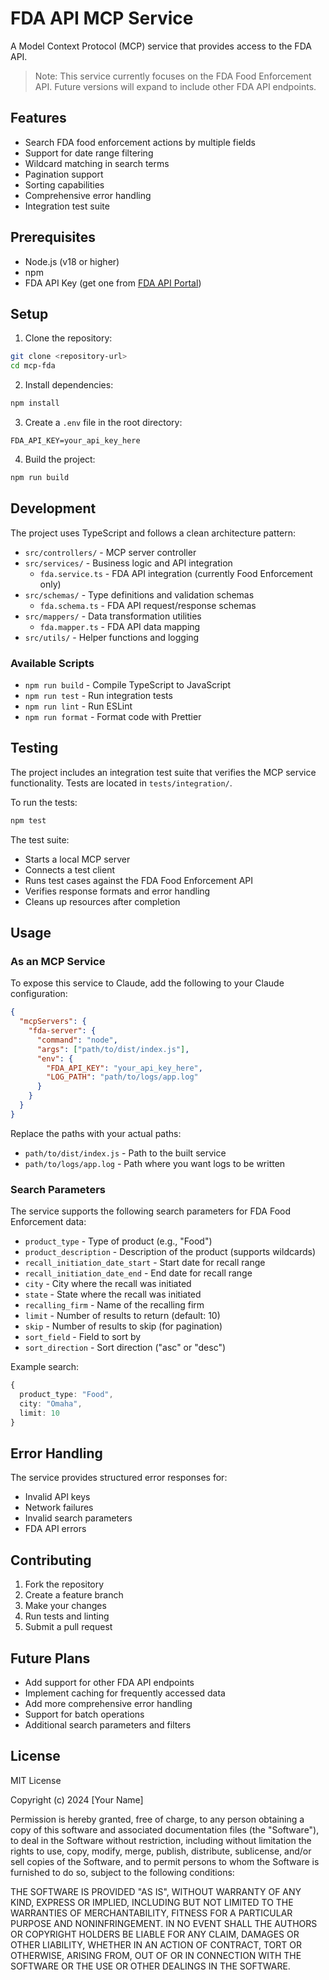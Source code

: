 # FDA API MCP Service

A Model Context Protocol (MCP) service that provides access to the FDA API.

> Note: This service currently focuses on the FDA Food Enforcement API. Future versions will expand to include other FDA API endpoints.

## Features

- Search FDA food enforcement actions by multiple fields
- Support for date range filtering
- Wildcard matching in search terms
- Pagination support
- Sorting capabilities
- Comprehensive error handling
- Integration test suite

## Prerequisites

- Node.js (v18 or higher)
- npm
- FDA API Key (get one from [FDA API Portal](https://open.fda.gov/apis/authentication/))

## Setup

1. Clone the repository:
```bash
git clone <repository-url>
cd mcp-fda
```

2. Install dependencies:
```bash
npm install
```

3. Create a `.env` file in the root directory:
```env
FDA_API_KEY=your_api_key_here
```

4. Build the project:
```bash
npm run build
```

## Development

The project uses TypeScript and follows a clean architecture pattern:

- `src/controllers/` - MCP server controller
- `src/services/` - Business logic and API integration
  - `fda.service.ts` - FDA API integration (currently Food Enforcement only)
- `src/schemas/` - Type definitions and validation schemas
  - `fda.schema.ts` - FDA API request/response schemas
- `src/mappers/` - Data transformation utilities
  - `fda.mapper.ts` - FDA API data mapping
- `src/utils/` - Helper functions and logging

### Available Scripts

- `npm run build` - Compile TypeScript to JavaScript
- `npm run test` - Run integration tests
- `npm run lint` - Run ESLint
- `npm run format` - Format code with Prettier

## Testing

The project includes an integration test suite that verifies the MCP service functionality. Tests are located in `tests/integration/`.

To run the tests:
```bash
npm test
```

The test suite:
- Starts a local MCP server
- Connects a test client
- Runs test cases against the FDA Food Enforcement API
- Verifies response formats and error handling
- Cleans up resources after completion

## Usage

### As an MCP Service

To expose this service to Claude, add the following to your Claude configuration:

```json
{
  "mcpServers": {
    "fda-server": {
      "command": "node",
      "args": ["path/to/dist/index.js"],
      "env": {
        "FDA_API_KEY": "your_api_key_here",
        "LOG_PATH": "path/to/logs/app.log"
      }
    }
  }
}
```

Replace the paths with your actual paths:
- `path/to/dist/index.js` - Path to the built service
- `path/to/logs/app.log` - Path where you want logs to be written

### Search Parameters

The service supports the following search parameters for FDA Food Enforcement data:

- `product_type` - Type of product (e.g., "Food")
- `product_description` - Description of the product (supports wildcards)
- `recall_initiation_date_start` - Start date for recall range
- `recall_initiation_date_end` - End date for recall range
- `city` - City where the recall was initiated
- `state` - State where the recall was initiated
- `recalling_firm` - Name of the recalling firm
- `limit` - Number of results to return (default: 10)
- `skip` - Number of results to skip (for pagination)
- `sort_field` - Field to sort by
- `sort_direction` - Sort direction ("asc" or "desc")

Example search:
```typescript
{
  product_type: "Food",
  city: "Omaha",
  limit: 10
}
```

## Error Handling

The service provides structured error responses for:
- Invalid API keys
- Network failures
- Invalid search parameters
- FDA API errors

## Contributing

1. Fork the repository
2. Create a feature branch
3. Make your changes
4. Run tests and linting
5. Submit a pull request

## Future Plans

- Add support for other FDA API endpoints
- Implement caching for frequently accessed data
- Add more comprehensive error handling
- Support for batch operations
- Additional search parameters and filters

## License

MIT License

Copyright (c) 2024 [Your Name]

Permission is hereby granted, free of charge, to any person obtaining a copy of this software and associated documentation files (the "Software"), to deal in the Software without restriction, including without limitation the rights to use, copy, modify, merge, publish, distribute, sublicense, and/or sell copies of the Software, and to permit persons to whom the Software is furnished to do so, subject to the following conditions:

THE SOFTWARE IS PROVIDED "AS IS", WITHOUT WARRANTY OF ANY KIND, EXPRESS OR IMPLIED, INCLUDING BUT NOT LIMITED TO THE WARRANTIES OF MERCHANTABILITY, FITNESS FOR A PARTICULAR PURPOSE AND NONINFRINGEMENT. IN NO EVENT SHALL THE AUTHORS OR COPYRIGHT HOLDERS BE LIABLE FOR ANY CLAIM, DAMAGES OR OTHER LIABILITY, WHETHER IN AN ACTION OF CONTRACT, TORT OR OTHERWISE, ARISING FROM, OUT OF OR IN CONNECTION WITH THE SOFTWARE OR THE USE OR OTHER DEALINGS IN THE SOFTWARE. 
